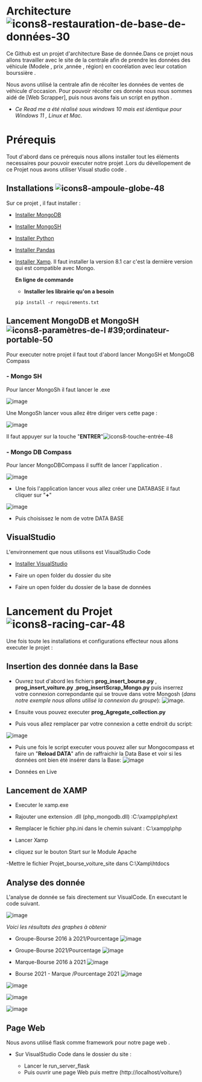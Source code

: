 # Architecture ![icons8-restauration-de-base-de-données-30](https://user-images.githubusercontent.com/118398845/214827690-29f8d27a-0924-41a1-b497-621daf362856.png)


Ce Github est un projet d'architecture Base de donnée.Dans ce projet nous allons travailler avec le site de la centrale afin de prendre les données des véhicule (Modele , prix ,année , région) en coorélation avec leur cotation bourssière . 

Nous avons utilisé la centrale afin de récolter les données de ventes de véhicule d'occasion. Pour pouvoir récolter ces donnée nous nous sommes aidé de [Web Scrapper], puis nous avons fais un script en python .

* *Ce Read me a été réalisé sous windows 10 mais est identique pour Windows 11 , Linux et Mac.* 

# Prérequis 
Tout d'abord dans ce prérequis nous allons installer tout les éléments necessaires pour pouvoir executer notre projet .Lors du dévellopement de ce Projet nous avons utiliser Visual studio code . 

## Installations ![icons8-ampoule-globe-48](https://user-images.githubusercontent.com/118398845/214812403-1cdb1c93-4937-4550-89cd-e32e7aee91eb.png)


Sur ce projet , il faut installer : 

- [Installer MongoDB](https://www.mongodb.com/try/download/community)
- [Installer MongoSH](https://www.mongodb.com/try/download/shell)
- [Installer Python](https://www.python.org/downloads/)
- [Installer Pandas](https://pandas.pydata.org/pandas-docs/stable/getting_started/install.html)
- [Installer Xamp](https://www.apachefriends.org/fr/download.html). Il faut installer la version 8.1 car c'est la dernière version qui est compatible avec Mongo.

  **En ligne de commande**
  
   - __Installer les librairie qu'on a besoin__
   
   ``````
   pip install -r requirements.txt
   
   ``````
 

## Lancement MongoDB et MongoSH ![icons8-paramètres-de-l #39;ordinateur-portable-50](https://user-images.githubusercontent.com/118398845/214807221-e5cd379a-5e09-4045-a6ec-bc2588691783.png)

Pour executer notre projet il faut tout d'abord lancer MongoSH  et MongoDB Compass

### - Mongo SH

Pour lancer MongoSh il faut lancer le .exe 

![image](https://user-images.githubusercontent.com/118398845/212062370-fc86b674-6c3c-454d-a825-e346e715d4c4.png)

Une MongoSh lancer vous allez être diriger vers cette page :

![image](https://user-images.githubusercontent.com/118398845/214807947-221f3776-7479-41f0-8745-55eaa78b27f9.png)

Il faut appuyer sur la touche "__ENTRER__"![icons8-touche-entrée-48](https://user-images.githubusercontent.com/118398845/214808187-4534a048-76f7-4940-aeb6-00c5c5ca07f6.png)


### - Mongo DB Compass

Pour lancer MongoDBCompass il suffit de lancer l'application .

![image](https://user-images.githubusercontent.com/118398845/212063294-919a8d34-7a2b-4203-b712-5ee4a5104ec0.png)

- Une fois l'application lancer vous allez créer une DATABASE il faut cliquer sur "__+__"

![image](https://user-images.githubusercontent.com/118398845/214810829-8a6e00ea-461a-44f7-8323-cbaa74524942.png)

- Puis choisissez le nom de votre DATA BASE



## VisualStudio

L'environnement que nous utilisons est VisualStudio Code  


- [Installer VisualStudio](https://code.visualstudio.com/download)

- Faire un open folder du dossier du site
- Faire un open folder du dossier de la base de données


# Lancement du Projet  ![icons8-racing-car-48](https://user-images.githubusercontent.com/118398845/214806718-ba2df5ba-7db1-43f1-b2ee-69bc30ba779d.png)

Une fois toute les installations et configurations effecteur nous allons executer le projet : 

## Insertion des donnée dans la Base

 - Ouvrez tout d'abord les fichiers **prog_insert_bourse.py** , **prog_insert_voiture.py** ,**prog_insertScrap_Mongo.py** puis inserrez votre connexion correpondante qui se trouve dans votre Mongosh (_dans notre exemple nous allons utilisé la connexion du groupe_):
![image](https://user-images.githubusercontent.com/118398845/214821948-01842b1f-5ea9-47f3-97df-b0553b917c20.png).

 - Ensuite vous pouvez executer **prog_Agregate_collection.py**

 - Puis vous allez remplacer par votre connexion a cette endroit du script: 
 
 ![image](https://user-images.githubusercontent.com/118398845/214965007-c64deb44-a73c-4470-8b15-5d239b12386a.png)

 
- Puis une fois le script executer vous pouvez aller sur Mongocompass et faire un "__Reload DATA__" afin de raffraichir la Data Base et voir si les données ont bien été insérer dans la Base: ![image](https://user-images.githubusercontent.com/118398845/214893686-217c8788-a47b-4a87-a294-b11924657b20.png)

- Données en Live

## Lancement de XAMP

 - Executer le xamp.exe
 
 - Rajouter une extension .dll (php_mongodb.dll) :C:\xampp\php\ext

- Remplacer le fichier php.ini dans le chemin suivant : C:\xampp\php

 - Lancer Xamp

- cliquez sur le bouton Start sur le Module Apache

-Mettre le fichier Projet_bourse_voiture_site dans C:\Xamp\htdocs


## Analyse des donnée

L'analyse de donnée se fais directement sur VisualCode. En executant le code suivant.


![image](https://user-images.githubusercontent.com/118398845/214966459-62caf196-123a-415b-b230-dd08a93978f3.png)



_Voici les résultats des graphes à obtenir_

- Groupe-Bourse 2016 à 2021/Pourcentage ![image](https://user-images.githubusercontent.com/118398845/214953686-5d81dc08-4db6-4498-8beb-eeb0979c3a4b.png)

- Groupe-Bourse 2021/Pourcentage ![image](https://user-images.githubusercontent.com/118398845/214954856-c442f043-6d28-4551-b1e5-f06000e2e1ea.png)

- Marque-Bourse 2016 à 2021 ![image](https://user-images.githubusercontent.com/118398845/214955313-2bfb84a3-54f1-4cce-8f6d-e08961758362.png)

- Bourse 2021 - Marque /Pourcentage 2021 ![image](https://user-images.githubusercontent.com/118398845/214955739-2b9d1d58-c6c2-4355-9fde-d88b5002d27b.png)



![image](https://user-images.githubusercontent.com/118398845/214956404-dbfca58c-4cf1-431f-9ada-ccacdcc5563a.png)



![image](https://user-images.githubusercontent.com/118398845/214956537-b11030da-02ca-4045-9910-66fc5189fb65.png)



![image](https://user-images.githubusercontent.com/118398845/214956636-a3634616-8abf-4a2f-9a54-c217f732436e.png)




## Page Web 

Nous avons utilisé flask comme framework pour notre page web .

- Sur VisualStudio Code dans le dossier du site :
  
  - Lancer le run_server_flask
  - Puis ouvrir une page Web puis mettre (http://localhost/voiture/)


 










  
